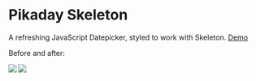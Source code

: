 # Pikaday Skeleton
A refreshing JavaScript Datepicker, styled to work with Skeleton. [Demo](http://nathancahill.github.io/pikaday-skeleton/)

Before and after:

<img align="left" src="http://i.imgur.com/xNEZ855.png" /><img align="left" src="http://i.imgur.com/pLyz6Xp.png" />
